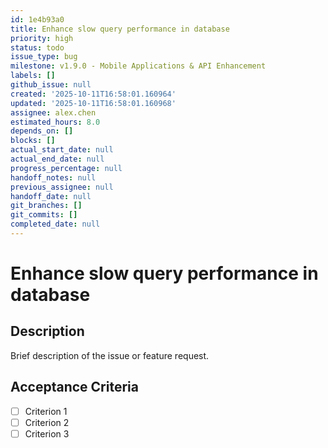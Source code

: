 ```yaml
---
id: 1e4b93a0
title: Enhance slow query performance in database
priority: high
status: todo
issue_type: bug
milestone: v1.9.0 - Mobile Applications & API Enhancement
labels: []
github_issue: null
created: '2025-10-11T16:58:01.160964'
updated: '2025-10-11T16:58:01.160968'
assignee: alex.chen
estimated_hours: 8.0
depends_on: []
blocks: []
actual_start_date: null
actual_end_date: null
progress_percentage: null
handoff_notes: null
previous_assignee: null
handoff_date: null
git_branches: []
git_commits: []
completed_date: null
---
```


# Enhance slow query performance in database

## Description

Brief description of the issue or feature request.

## Acceptance Criteria

- [ ] Criterion 1
- [ ] Criterion 2
- [ ] Criterion 3